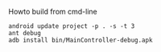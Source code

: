 Howto build from cmd-line

    android update project -p . -s -t 3
    ant debug
    adb install bin/MainController-debug.apk

